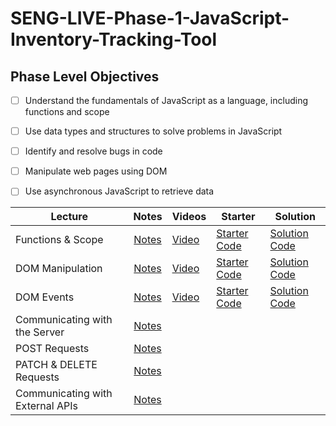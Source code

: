 # SENG-LIVE-Phase-1-JavaScript-Inventory-Tracking-Tool
## Phase Level Objectives
- [ ] Understand the fundamentals of JavaScript as a language, including functions and scope
- [ ] Use data types and structures to solve problems in JavaScript
- [ ] Identify and resolve bugs in code
- [ ] Manipulate web pages using DOM
- [ ] Use asynchronous JavaScript to retrieve data


| Lecture                          	| Notes 	| Videos 	| Starter 	| Solution 	|
|----------------------------------	|:-----:	|--------	|---------	|----------	|
| Functions & Scope                	|   [Notes](https://docs.google.com/document/d/1k2mzwZyeKMIZ-lUqcdSLvcQKSAlzySiB0Gx0rjbV__Q/edit#heading=h.d5oaq7ks4u08https://docs.google.com/document/d/1k2mzwZyeKMIZ-lUqcdSLvcQKSAlzySiB0Gx0rjbV__Q/edit#heading=h.d5oaq7ks4u08)    	|    [Video](https://vimeo.com/780530984)    	|     [Starter Code](https://github.com/learn-co-students/SENG-LIVE-121222-Phase-1-JS/tree/main/01_Functions_%26_Scope)    	|      [Solution Code](https://github.com/learn-co-students/SENG-LIVE-121222-Phase-1-JS/commit/78cdedf55696436dc6a4a21e46846f057266fcf7)    	|
| DOM Manipulation                 	|    [Notes](https://docs.google.com/document/d/1k2mzwZyeKMIZ-lUqcdSLvcQKSAlzySiB0Gx0rjbV__Q/edit#heading=h.8ri6onkucacc)   	|    [Video](https://vimeo.com/778278422)    	|     [Starter Code](https://github.com/learn-co-students/SENG-LIVE-121222-Phase-1-JS/tree/main/02_DOM_Manipulation)    	|     [Solution Code](https://github.com/learn-co-students/SENG-LIVE-121222-Phase-1-JS/commit/ca65387cf967852a2c437912d7c5ae1608a34130)     	|
| DOM Events                       	|    [Notes](https://docs.google.com/document/d/1k2mzwZyeKMIZ-lUqcdSLvcQKSAlzySiB0Gx0rjbV__Q/edit#heading=h.73eosy5rjnty)   	|    [Video](https://vimeo.com/781267436)    	|     [Starter Code](https://github.com/learn-co-students/SENG-LIVE-121222-Phase-1-JS/tree/main/03_DOM_Events)    	|     [Solution Code](https://github.com/learn-co-students/SENG-LIVE-121222-Phase-1-JS/compare/main...03_solution)     	|
| Communicating with the Server    	|    [Notes](https://docs.google.com/document/d/1k2mzwZyeKMIZ-lUqcdSLvcQKSAlzySiB0Gx0rjbV__Q/edit#heading=h.p27zzwnkzvqd)   	|        	|         	|          	|
| POST Requests                    	|    [Notes](https://docs.google.com/document/d/1k2mzwZyeKMIZ-lUqcdSLvcQKSAlzySiB0Gx0rjbV__Q/edit#heading=h.46h3lncuuy9k)   	|        	|         	|          	|
| PATCH & DELETE Requests          	|    [Notes](https://docs.google.com/document/d/1k2mzwZyeKMIZ-lUqcdSLvcQKSAlzySiB0Gx0rjbV__Q/edit#heading=h.p1ulseiudtul)   	|        	|         	|          	|
| Communicating with External APIs 	|    [Notes](https://docs.google.com/document/d/1k2mzwZyeKMIZ-lUqcdSLvcQKSAlzySiB0Gx0rjbV__Q/edit#heading=h.77hixjtrcsyn)   	|        	|         	|          	|